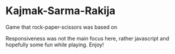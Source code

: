 # Kajmak-Sarma-Rakija
Game that rock-paper-scissors was based on

Responsiveness was not the main focus here, rather javascript and hopefully some fun while playing.
Enjoy!
